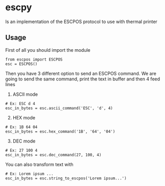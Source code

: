 # escpy
Is an implementation of the ESCPOS protocol to use with thermal printer
## Usage
First of all you should import the module  
```
from escpos import ESCPOS
esc = ESCPOS()
```
Then you have 3 different option to send an ESCPOS command. We are going to send the same command, print the text in buffer and then 4 feed lines  
1) ASCII mode
```
# Ex: ESC d 4
esc_in_bytes = esc.ascii_command('ESC', 'd', 4)
```
2) HEX mode
```
# Ex: 1B 64 04
esc_in_bytes = esc.hex_command('1B', '64', '04')
```
3) DEC mode
```
# Ex: 27 100 4
esc_in_bytes = esc.dec_command(27, 100, 4)
```
You can also transform text with  
```
# Ex: Lorem ipsum ...
esc_in_bytes = esc.string_to_escpos('Lorem ipsum...')
```

